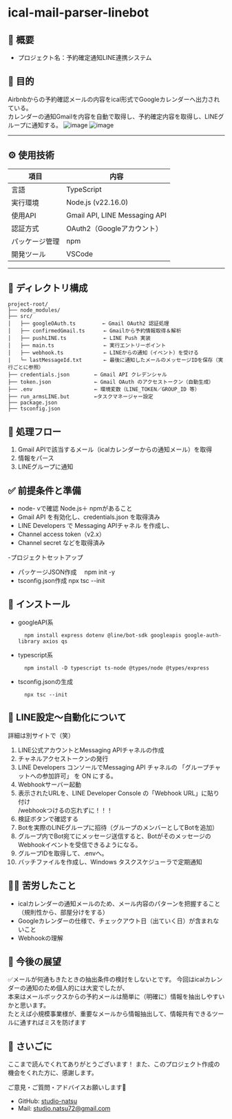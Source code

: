 # ical-mail-parser-linebot

## 📌 概要
- プロジェクト名：予約確定通知LINE連携システム

## 🎯 目的
Airbnbからの予約確認メールの内容をical形式でGoogleカレンダーへ出力されている。<br>
カレンダーの通知Gmailを内容を自動で取得し、予約確定内容を取得し、LINEグループに通知する。
![image](https://github.com/user-attachments/assets/31ac412c-f549-431a-9788-5236884f21b1)
![image](https://github.com/user-attachments/assets/dafbf641-f22f-4dd8-b4a8-c88ae14ec27d)


---

## ⚙️ 使用技術

| 項目             | 内容                           |
|------------------|--------------------------------|
| 言語             | TypeScript                     |
| 実行環境         | Node.js (v22.16.0)           |
| 使用API          | Gmail API, LINE Messaging API  |
| 認証方式         | OAuth2（Googleアカウント）     |
| パッケージ管理   | npm                            |
| 開発ツール       | VSCode                   |

---

## 📂 ディレクトリ構成
```
project-root/
├── node_modules/
├── src/
│   ├── googleOAuth.ts       　← Gmail OAuth2 認証処理
│   ├── confirmedGmail.ts      ← Gmailから予約情報取得＆解析
│   ├── pushLINE.ts            ← LINE Push 実装
│   ├── main.ts                ← 実行エントリーポイント
│   ├── webhook.ts             ← LINEからの通知（イベント）を受ける
|   └─ lastMessageId.txt       ← 最後に通知したメールのメッセージIDを保存（実行ごとに参照）
├── credentials.json        ← Gmail API クレデンシャル
├── token.json              ← Gmail OAuth のアクセストークン（自動生成）
├── .env                    ← 環境変数（LINE_TOKEN／GROUP_ID 等）
├── run_armsLINE.but        ←タスクマネージャー設定
├── package.json
├── tsconfig.json
```

## 🔄 処理フロー
1. Gmail APIで該当するメール（icalカレンダーからの通知メール）を取得
2. 情報をパース
3. LINEグループに通知

## ✅ 前提条件と準備
- node- vで確認 Node.js＋ npmがあること
- Gmail API を有効化し、credentials.json を取得済み
- LINE Developers で Messaging APIチャネル を作成し、
 - Channel access token（v2.x）
 - Channel secret
などを取得済み

-プロジェクトセットアップ
 - パッケージJSON作成　
    npm init -y
 - tsconfig.json作成
    npx tsc --init

## 🚀 インストール
- googleAPI系<br>

        npm install express dotenv @line/bot-sdk googleapis google-auth-library axios qs

- typescript系<br>

        npm install -D typescript ts-node @types/node @types/express

- tsconfig.jsonの生成

        npx tsc --init

## 🔔 LINE設定～自動化について
詳細は別サイトで（笑）
1. LINE公式アカウントとMessaging APIチャネルの作成
2. チャネルアクセストークンの発行
3. LINE Developers コンソールでMessaging API チャネルの 「グループチャットへの参加許可」 を ON にする。
4. Webhookサーバー起動
5. 表示されたURLを、LINE Developer Console の「Webhook URL」に貼り付け<br>
   /webhookつけるの忘れずに！！！
6. 検証ボタンで確認する
7. Botを実際のLINEグループに招待（グループのメンバーとしてBotを追加）
8. グループ内でBot宛てにメッセージ送信すると、BotがそのメッセージのWebhookイベントを受信できるようになる。
9. グループIDを取得して、.envへ。
10. バッチファイルを作成し、Windows タスクスケジューラで定期通知

## 🧗‍♀️ 苦労したこと
- icalカレンダーの通知メールのため、メール内容のパターンを把握すること（規則性から、部屋分けをする）
- Googleカレンダーの仕様で、チェックアウト日（出ていく日）が含まれないこと
- Webhookの理解

## 🚧 今後の展望
✅メールが何通もきたときの抽出条件の検討をしないとです。
今回はicalカレンダーの通知のため個人的には大変でしたが、<br>
本来はメールボックスからの予約メールは簡単に（明確に）情報を抽出しやすいかと思います。<br>
たとえば小規模事業様が、重要なメールから情報抽出して、情報共有できるツールに通すればミスを防げます

## 🤍 さいごに
ここまで読んでくれてありがとうございます！
また、このプロジェクト作成の機会をくれた方に、感謝します。

ご意見・ご質問・アドバイスお願いします🌸

- GitHub: [studio-natsu](https://github.com/studio-natsu)  
- Mail: studio.natsu72@gmail.com
